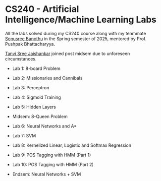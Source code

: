 # CS240 - Artificial Intelligence/Machine Learning Labs

All the labs solved during my CS240 course along with my teammate [Sonusree Banothu](https://github.com/sonu-debugger) in the Spring semester of 2025, mentored by Prof. Pushpak Bhattacharyya.

[Tanvi Sree Jaishankar](https://github.com/TanviSree) joined post midsem due to unforeseen circumstances.

- Lab 1: 8-board Problem

- Lab 2: Missionaries and Cannibals

- Lab 3: Perceptron

- Lab 4: Sigmoid Training

- Lab 5: Hidden Layers

- Midsem: 8-Queen Problem

- Lab 6: Neural Networks and A*

- Lab 7: SVM

- Lab 8: Kernelized Linear, Logistic and Softmax Regression

- Lab 9: POS Tagging with HMM (Part 1)

- Lab 10: POS Tagging with HMM (Part 2)

- Endsem: Neural Networks + SVM


